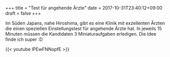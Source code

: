 +++
title = "Test für angehende Ärzte"
date = 2017-10-31T23:40:12+09:00
draft = false
+++

Im Süden Japans, nahe Hiroshima, gibt es eine Klinik mit exzellenten Ärzten die
einen speziellen Einstellungstest für angehende Ärzte hat. In jeweils 15 Minuten
müssen die Kandidaten 3 Miniaturaufgaben erledigen. Die Idee finde ich super :D

{{< youtube lPEwFNNopfE >}}
